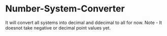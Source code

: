 # Number-System-Converter
It will convert all systems into decimal and ddecimal to all for now.
Note - It doesnot take negative or decimal point values yet.
